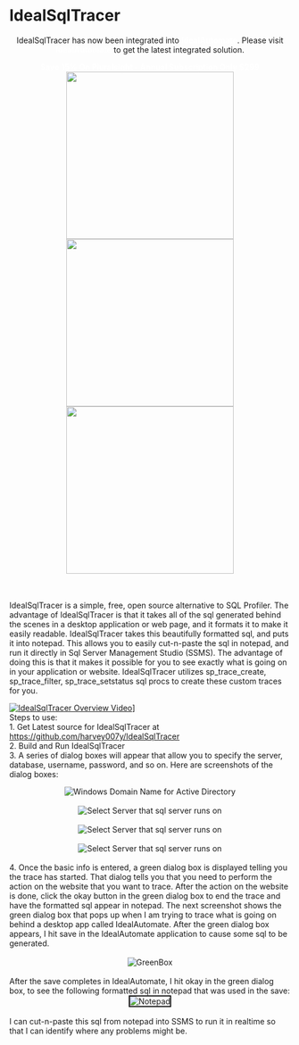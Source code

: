 # IdealSqlTracer
 <p align="center">
IdealSqlTracer has now been integrated into  <a href="https://github.com/harvey007y/IdealAutomate" style="color:white;font-weight:bold;text-decoration:none;">IdealAutomate</a>. Please visit  <a href="https://github.com/harvey007y/IdealAutomate"  style="color:white;font-weight:bold;text-decoration:none;">IdealAutomate</a> to get the latest integrated solution.
 </p>
 <p align="center">
 <a href="//pluralsight.pxf.io/c/1194222/424552/7490" target="_blank" style="color:white;font-weight:bold;text-decoration:none;">Save 15% On Pluralsight - Annual Subscription Only $299</a>
<br />
<a target="_blank" href="//pluralsight.pxf.io/c/1194222/424552/7490"><img src="http://a.impactradius-go.com/display-ad/7490-431393" border="0" height="300"/></a> <a target="_blank" href="http://payscale.com"><img src="http://www.payscale.com/images/llb/payscale_banner_120x240.gif" border="0" height="300" /></a> <a target="_blank" href="//pluralsight.pxf.io/c/1194222/424552/7490"><img src="http://idealprogrammer.com/wp-photos/SoftwareDeveloper300.png" border="0" height="300" /></a>
 </p>
                             <br /><br />
IdealSqlTracer is a simple, free, open source alternative to SQL Profiler. The advantage of IdealSqlTracer is that it takes all of the sql generated behind the scenes in a desktop application or web page, and it formats it to make it easily readable. IdealSqlTracer takes this beautifully formatted sql, and puts it into notepad. This allows you to easily cut-n-paste the sql in notepad, and run it directly in Sql Server Management Studio (SSMS). The advantage of doing this is that it makes it possible for you to see exactly what is going on in your application or website. IdealSqlTracer utilizes sp_trace_create, sp_trace_filter, sp_trace_setstatus sql procs to create these custom traces for you.<br/>

[![IdealSqlTracer Overview Video](http://www.idealautomate.com/images/IdealSqlTracer.PNG)](https://www.youtube.com/watch?v=oek38x27tzc)]
<br/>
  Steps to use:<br/>
      1. Get Latest source for IdealSqlTracer at https://github.com/harvey007y/IdealSqlTracer <br/>
      2. Build and Run IdealSqlTracer<br/>
      3. A series of dialog boxes will appear that allow you to specify the server, database, username, password, and so on. Here are screenshots of the dialog boxes:<br/>
      <center><img src="http://www.idealautomate.com/images/DomainName.PNG" border="0" alt="Windows Domain Name for Active Directory" /></center><br/>
            <center><img src="http://www.idealautomate.com/images/SelectServer.PNG" border="0" alt="Select Server that sql server runs on" /></center><br/>
                        <center><img src="http://www.idealautomate.com/images/Database.PNG" border="0" alt="Select Server that sql server runs on" /></center><br/>
                        <center><img src="http://www.idealautomate.com/images/Filters.PNG" border="0" alt="Select Server that sql server runs on" /></center><br/>
                        4. Once the basic info is entered, a green dialog box is displayed telling you the trace has started. That dialog tells you that you need to perform the action on the website that you want to trace. After the action on the website is done, click the okay button in the green dialog box to end the trace and have the formatted sql appear in notepad.  The next screenshot shows the green dialog box that pops up when I am trying to trace what is going on behind a desktop app called IdealAutomate. After the green dialog box appears, I hit save in the IdealAutomate application to cause some sql to be generated. <br/><br/>
          <center><img src="http://www.idealautomate.com/images/GreenBox.PNG" border="0" alt="GreenBox" /></center><br/>
          After the save completes in IdealAutomate, I hit okay in the green dialog box, to see the following formatted sql in notepad that was used in the save:
           <center><img src="http://www.idealautomate.com/images/Notepad.PNG" border="2" alt="Notepad" /></center><br/>
           I can cut-n-paste this sql from notepad into SSMS to run it in realtime so that I can identify where any problems might be.

          
     
     

